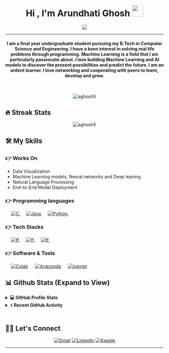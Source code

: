 
<h1 align="center">Hi , I'm Arundhati Ghosh <img src="https://media.giphy.com/media/hvRJCLFzcasrR4ia7z/giphy.gif" width="35"></h1>
<p align="center">
  <a href="https://github.com/DenverCoder1/readme-typing-svg"><img src="https://readme-typing-svg.herokuapp.com?lines=Computer+Science+Student;DS%20|%20AI%20|%20ML%20Enthusiast;Always%20learning%20new%20things&center=true&width=500&height=50"></a>
</p>
<hr/>
<h4 align="center">I am a final year undergraduate student pursuing my B.Tech in Computer Science and Engineering. 
I have a keen interest in solving real life problems through programming. Machine Learning is a field that I am particularly passionate about. I love building Machine Learning and AI models to discover the present possibilities and predict the future.
I am an ardent learner. I love networking and cooperating with peers to learn, develop and grow.</h4>
<br>
<p align="center"> <img src="https://komarev.com/ghpvc/?username=aghosh5&label=Profile%20views&color=0e75b6&style=plastic" alt="aghosh5" /> </p>

## 🔥 Streak Stats
<p align="center"><img src="https://github-readme-streak-stats.herokuapp.com/?user=aghosh5&theme=algolia" alt="aghosh5"  /></p>


## 🛠️ My Skills

### 👉 Works On
- Data Visualization
- Machine Learning models, Neural networks and Deep leaning
- Natural Language Processing
- End-to-End Model Deployment

### 👉 Programming languages

<p align="left"> 
  &emsp; 
  <a href="https://www.cprogramming.com/" target="_blank"> 
    <img alt="C" src="https://img.shields.io/badge/%20-blue?logo=C">
  </a> 
  &emsp;
  
  
  <a href="https://www.java.com" target="_blank"> 
    <img alt="Java" src="https://img.shields.io/badge/Java-%23007396.svg?logo=java&logoColor=white">
  </a>
  &emsp;
   <a href="https://www.python.org" target="_blank">
    <img alt="Python" src="https://img.shields.io/badge/Python%20-%2314354C.svg?logo=python&logoColor=white">
  </a>
  &emsp;
    

 
</p>

### 👉 Tech Stacks
<p align="left"> 
  &emsp; 
  <a href="https://www.tensorflow.org/" target="_blank">
    <img alt="tf" src="https://img.shields.io/badge/TensorFlow-white?logo=tensorflow">
  </a>
  &emsp;
<a href="https://keras.io/" target="_blank">
    <img alt="tf" src="https://img.shields.io/badge/Keras-red?logo=keras">
  </a>
  &emsp;
<a href="https://www.nltk.org/" target="_blank">
    <img alt="tf" src="https://img.shields.io/badge/NLTK-blue?logo=Natural%20Language%20Toolkit">
  </a>
  &emsp;


 ### 👉 Software & Tools 
<p>
  &emsp;
    <a href="#"><img alt="Colab" src="https://img.shields.io/badge/Colab-black?logo=Google%20Colab"></a>
  &emsp;
  <a href="#"><img alt="Anaconda" src="https://img.shields.io/badge/Anaconda-black?logo=Anaconda"></a>
  &emsp;
   <a href="#"><img alt="jupyter" src="https://img.shields.io/badge/jupyter-black?logo=jupyter"></a>
  &emsp;

<br/>

## 📊 Github Stats (Expand to View) 


<details> 
  <summary><b>💻 GitHub Profile Stats</b></summary>
  <br/>
  <p align="center">
    <a href="https://github.com/anuraghazra/github-readme-stats"><img alt="Arundhati's Github Stats" src="https://github-readme-stats.vercel.app/api?username=aghosh5&show_icons=true&count_private=true&theme=algolia" height="192px"/></a>
<br/>
  &nbsp;
	  <img src="https://github-readme-stats.vercel.app/api/top-langs?username=aghosh5&show_icons=true&locale=en&layout=compact&theme=algolia" alt="aghosh5" height="192px"/>
  <br/>
  <b>Note:</b> Top languages is only a metric of the languages my public code consists of and doesn't reflect experience or skill level.
  </p>
</details>


<details>
  <summary><b>⚡ Recent GitHub Activity</b></summary>
  <br/>
   <a href="https://github.com/aghosh5"><img alt="Arundhati's Activity Graph" src="https://activity-graph.herokuapp.com/graph?username=aghosh5&custom_title=Arundhati%20Ghosh's%20Contribution%20Graph&theme=react-dark" /></a>
  <br/>

</details>

<br/>

## 🙋‍♀️ Let's Connect
<p align="center">
	<a href="mailto:arundhatighosh05@gmail.com"><img src="https://img.icons8.com/color/50/gmail-new.png" alt="Gmail"/></a>
<!-- 	<a href="https://github.com/aghosh5"><img src="https://img.icons8.com/ios-filled/50/github.png" alt="GitHub"/></a> -->
	<a href="https://www.linkedin.com/in/arundhati-ghosh05/"><img src="https://img.icons8.com/color/50/linkedin.png" alt="LinkedIn"/></a>
 	<a href="https://www.kaggle.com/aghosh05"><img src="https://img.icons8.com/external-tal-revivo-color-tal-revivo/45/external-kaggle-an-online-community-of-data-scientists-and-machine-learners-owned-by-google-logo-color-tal-revivo.png" alt="Kaggle"/></a>


	
	
</p>

<hr/>
<!--
* Credit: [Candida18](https://github.com/Candida18)
* Last Edited on: 20/07/2021
-->







